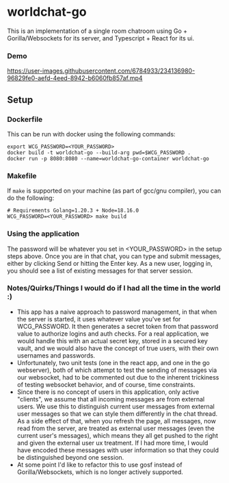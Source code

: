 # worldchat-go

This is an implementation of a single room chatroom using Go + Gorilla/Websockets for its server, and Typescript + React for its ui.

### Demo
https://user-images.githubusercontent.com/6784933/234136980-96829fe0-aefd-4eed-8942-b6060fb857af.mp4

## Setup

### Dockerfile
This can be run with docker using the following commands:
```
export WCG_PASSWORD=<YOUR_PASSWORD>
docker build -t worldchat-go --build-arg pwd=$WCG_PASSWORD .
docker run -p 8080:8080 --name=worldchat-go-container worldchat-go
```

### Makefile
If `make` is supported on your machine (as part of gcc/gnu compiler), you can do the following:
```
# Requirements Golang=1.20.3 + Node=18.16.0
WCG_PASSWORD=<YOUR_PASSWORD> make build
```

### Using the application
The password will be whatever you set in <YOUR_PASSWORD> in the setup steps above. Once you are in that chat, you can type and submit messages, either by clicking Send or hitting the Enter key. As a new user, logging in, you should see a list of existing messages for that server session.

### Notes/Quirks/Things I would do if I had all the time in the world :)
- This app has a naive approach to password management, in that when the server is started, it uses whatever value you've set for WCG_PASSWORD. It then generates a secret token from that password value to authorize logins and auth checks. For a real application, we would handle this with an actual secret key, stored in a secured key vault, and we would also have the concept of true users, with their own usernames and passwords.
- Unfortunately, two unit tests (one in the react app, and one in the go webserver), both of which attempt to test the sending of messages via our websocket, had to be commented out due to the inherent trickiness of testing websocket behavior, and of course, time constraints.
- Since there is no concept of users in this application, only active "clients", we assume that all incoming messages are from external users. We use this to distinguish current user messages from external user messages so that we can style them differently in the chat thread. As a side effect of that, when you refresh the page, all messages, now read from the server, are treated as external user messages (even the current user's messages), which means they all get pushed to the right and given the external user ux treatment. If I had more time, I would have encoded these messages with user information so that they could be distinguished beyond one session.
- At some point I'd like to refactor this to use gosf instead of Gorilla/Websockets, which is no longer actively supported.
